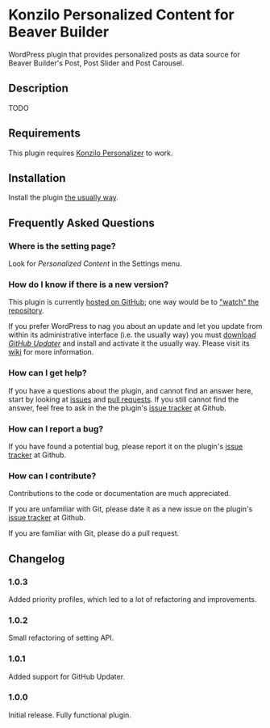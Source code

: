 # Konzilo Personalized Content for Beaver Builder

WordPress plugin that provides personalized posts as data source for Beaver Builder's Post, Post Slider and Post Carousel.

## Description

TODO

## Requirements

This plugin requires [Konzilo Personalizer](https://github.com/kntnt/konzilo-personalizer) to work.

## Installation

Install the plugin [the usually way](https://codex.wordpress.org/Managing_Plugins#Installing_Plugins).

## Frequently Asked Questions

### Where is the setting page?

Look for *Personalized Content* in the Settings menu.

### How do I know if there is a new version?

This plugin is currently [hosted on GitHub](https://github.com/kntnt/konzilo-bb-personalizer); one way would be to ["watch" the repository](https://help.github.com/articles/watching-and-unwatching-repositories/).

If you prefer WordPress to nag you about an update and let you update from within its administrative interface (i.e. the usually way) you must [download *GitHub Updater*](https://github.com/afragen/github-updater/archive/develop.zip) and install and activate it the usually way. Please visit its [wiki](https://github.com/afragen/github-updater/wiki) for more information. 

### How can I get help?

If you have a questions about the plugin, and cannot find an answer here, start by looking at [issues](https://github.com/kntnt/konzilo-bb-personalizer/issues) and [pull requests](https://github.com/kntnt/konzilo-bb-personalizer/pulls). If you still cannot find the answer, feel free to ask in the the plugin's [issue tracker](https://github.com/kntnt/konzilo-bb-personalizer/issues) at Github.

### How can I report a bug?

If you have found a potential bug, please report it on the plugin's [issue tracker](https://github.com/kntnt/konzilo-bb-personalizer/issues) at Github.

### How can I contribute?

Contributions to the code or documentation are much appreciated.

If you are unfamiliar with Git, please date it as a new issue on the plugin's [issue tracker](https://github.com/kntnt/konzilo-bb-personalizer/issues) at Github.

If you are familiar with Git, please do a pull request.

## Changelog

### 1.0.3

Added priority profiles, which led to a lot of refactoring and improvements.

### 1.0.2

Small refactoring of setting API.

### 1.0.1

Added support for GitHub Updater.

### 1.0.0

Initial release. Fully functional plugin.
